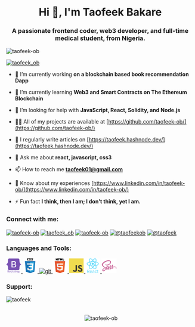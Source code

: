 <h1 align="center">Hi 👋, I'm Taofeek Bakare</h1>
<h3 align="center">A passionate frontend coder, web3 developer, and full-time medical student, from Nigeria.</h3>

<p align="left"> <img src="https://komarev.com/ghpvc/?username=taofeek-ob&label=Profile%20views&color=0e75b6&style=flat" alt="taofeek-ob" /> </p>

<p align="left"> <a href="https://twitter.com/taofeek_ob" target="blank"><img src="https://img.shields.io/twitter/follow/taofeek_ob?logo=twitter&style=for-the-badge" alt="taofeek_ob" /></a> </p>

- 🔭 I’m currently working **on a blockchain based book recommendation Dapp**

- 🌱 I’m currently learning **Web3 and Smart Contracts on The Ethereum Blockchain**

- 🤝 I’m looking for help with **JavaScript, React, Solidity, and Node.js**

- 👨‍💻 All of my projects are available at [https://github.com/taofeek-ob/](https://github.com/taofeek-ob/)

- 📝 I regularly write articles on [https://taofeek.hashnode.dev/](https://taofeek.hashnode.dev/)

- 💬 Ask me about **react, javascript, css3**

- 📫 How to reach me **taofeek01@gmail.com**

- 📄 Know about my experiences [https://www.linkedin.com/in/taofeek-ob/](https://www.linkedin.com/in/taofeek-ob/)

- ⚡ Fun fact **I think, then I am; I don't think, yet I am.**

<h3 align="left">Connect with me:</h3>
<p align="left">
<a href="https://codepen.io/taofeek-ob" target="blank"><img align="center" src="https://raw.githubusercontent.com/rahuldkjain/github-profile-readme-generator/master/src/images/icons/Social/codepen.svg" alt="taofeek-ob" height="30" width="40" /></a>
<a href="https://twitter.com/taofeek_ob" target="blank"><img align="center" src="https://raw.githubusercontent.com/rahuldkjain/github-profile-readme-generator/master/src/images/icons/Social/twitter.svg" alt="taofeek_ob" height="30" width="40" /></a>
<a href="https://linkedin.com/in/taofeek-ob" target="blank"><img align="center" src="https://raw.githubusercontent.com/rahuldkjain/github-profile-readme-generator/master/src/images/icons/Social/linked-in-alt.svg" alt="taofeek-ob" height="30" width="40" /></a>
<a href="https://hashnode.com/@taofeekob" target="blank"><img align="center" src="https://raw.githubusercontent.com/rahuldkjain/github-profile-readme-generator/master/src/images/icons/Social/hashnode.svg" alt="@taofeekob" height="30" width="40" /></a>
<a href="https://medium.com/@taofeek" target="blank"><img align="center" src="https://raw.githubusercontent.com/rahuldkjain/github-profile-readme-generator/master/src/images/icons/Social/medium.svg" alt="@taofeek" height="30" width="40" /></a>
</p>

<h3 align="left">Languages and Tools:</h3>
<p align="left"> <a href="https://getbootstrap.com" target="_blank" rel="noreferrer"> <img src="https://raw.githubusercontent.com/devicons/devicon/master/icons/bootstrap/bootstrap-plain-wordmark.svg" alt="bootstrap" width="40" height="40"/> </a> <a href="https://www.w3schools.com/css/" target="_blank" rel="noreferrer"> <img src="https://raw.githubusercontent.com/devicons/devicon/master/icons/css3/css3-original-wordmark.svg" alt="css3" width="40" height="40"/> </a> <a href="https://git-scm.com/" target="_blank" rel="noreferrer"> <img src="https://www.vectorlogo.zone/logos/git-scm/git-scm-icon.svg" alt="git" width="40" height="40"/> </a> <a href="https://www.w3.org/html/" target="_blank" rel="noreferrer"> <img src="https://raw.githubusercontent.com/devicons/devicon/master/icons/html5/html5-original-wordmark.svg" alt="html5" width="40" height="40"/> </a> <a href="https://developer.mozilla.org/en-US/docs/Web/JavaScript" target="_blank" rel="noreferrer"> <img src="https://raw.githubusercontent.com/devicons/devicon/master/icons/javascript/javascript-original.svg" alt="javascript" width="40" height="40"/> </a> <a href="https://reactjs.org/" target="_blank" rel="noreferrer"> <img src="https://raw.githubusercontent.com/devicons/devicon/master/icons/react/react-original-wordmark.svg" alt="react" width="40" height="40"/> </a> <a href="https://sass-lang.com" target="_blank" rel="noreferrer"> <img src="https://raw.githubusercontent.com/devicons/devicon/master/icons/sass/sass-original.svg" alt="sass" width="40" height="40"/> </a> </p>

<h3 align="left">Support:</h3>
<p><a href="https://www.buymeacoffee.com/taofeek"> <img align="left" src="https://cdn.buymeacoffee.com/buttons/v2/default-yellow.png" height="50" width="210" alt="taofeek" /></a></p><br><br>

<p><img align="center" src="https://github-readme-stats.vercel.app/api/top-langs?username=taofeek-ob&show_icons=true&locale=en&layout=compact" alt="taofeek-ob" /></p>
